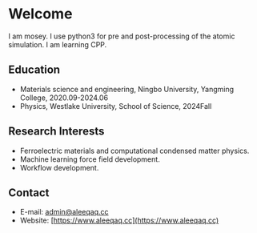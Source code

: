 # Welcome 
I am mosey. I use python3 for pre and post-processing of the atomic simulation. I am learning CPP.

## Education
* Materials science and engineering, Ningbo University, Yangming College, 2020.09-2024.06
* Physics, Westlake University, School of Science, 2024Fall

## Research Interests
* Ferroelectric materials and computational condensed matter physics.
* Machine learning force field development.
* Workflow development.

## Contact
* E-mail: admin@aleeqaq.cc
* Website: [https://www.aleeqaq.cc](https://www.aleeqaq.cc)
